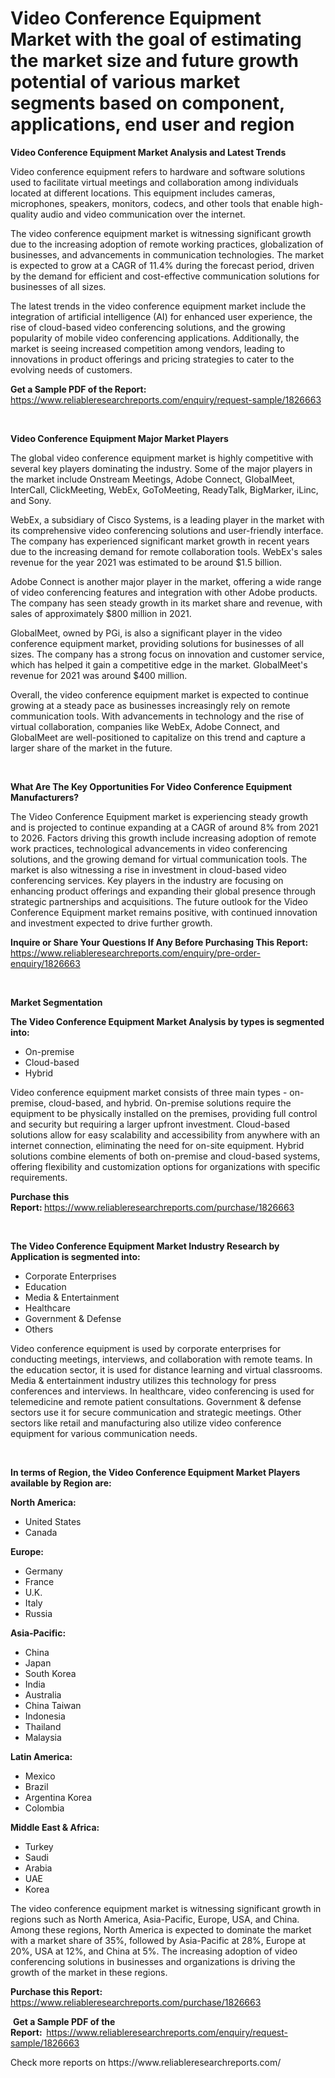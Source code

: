 <p><h1>Video Conference Equipment Market with the goal of estimating the market size and future growth potential of various market segments based on component, applications, end user and region</h1></p><p><strong>Video Conference Equipment Market Analysis and Latest Trends</strong></p>
<p><p>Video conference equipment refers to hardware and software solutions used to facilitate virtual meetings and collaboration among individuals located at different locations. This equipment includes cameras, microphones, speakers, monitors, codecs, and other tools that enable high-quality audio and video communication over the internet.</p><p>The video conference equipment market is witnessing significant growth due to the increasing adoption of remote working practices, globalization of businesses, and advancements in communication technologies. The market is expected to grow at a CAGR of 11.4% during the forecast period, driven by the demand for efficient and cost-effective communication solutions for businesses of all sizes.</p><p>The latest trends in the video conference equipment market include the integration of artificial intelligence (AI) for enhanced user experience, the rise of cloud-based video conferencing solutions, and the growing popularity of mobile video conferencing applications. Additionally, the market is seeing increased competition among vendors, leading to innovations in product offerings and pricing strategies to cater to the evolving needs of customers.</p></p>
<p><strong>Get a Sample PDF of the Report:&nbsp;</strong> <a href="https://www.reliableresearchreports.com/enquiry/request-sample/1826663">https://www.reliableresearchreports.com/enquiry/request-sample/1826663</a></p>
<p>&nbsp;</p>
<p><strong>Video Conference Equipment Major Market Players</strong></p>
<p><p>The global video conference equipment market is highly competitive with several key players dominating the industry. Some of the major players in the market include Onstream Meetings, Adobe Connect, GlobalMeet, InterCall, ClickMeeting, WebEx, GoToMeeting, ReadyTalk, BigMarker, iLinc, and Sony.</p><p>WebEx, a subsidiary of Cisco Systems, is a leading player in the market with its comprehensive video conferencing solutions and user-friendly interface. The company has experienced significant market growth in recent years due to the increasing demand for remote collaboration tools. WebEx's sales revenue for the year 2021 was estimated to be around $1.5 billion.</p><p>Adobe Connect is another major player in the market, offering a wide range of video conferencing features and integration with other Adobe products. The company has seen steady growth in its market share and revenue, with sales of approximately $800 million in 2021.</p><p>GlobalMeet, owned by PGi, is also a significant player in the video conference equipment market, providing solutions for businesses of all sizes. The company has a strong focus on innovation and customer service, which has helped it gain a competitive edge in the market. GlobalMeet's revenue for 2021 was around $400 million.</p><p>Overall, the video conference equipment market is expected to continue growing at a steady pace as businesses increasingly rely on remote communication tools. With advancements in technology and the rise of virtual collaboration, companies like WebEx, Adobe Connect, and GlobalMeet are well-positioned to capitalize on this trend and capture a larger share of the market in the future.</p></p>
<p>&nbsp;</p>
<p><strong>What Are The Key Opportunities For Video Conference Equipment Manufacturers?</strong></p>
<p><p>The Video Conference Equipment market is experiencing steady growth and is projected to continue expanding at a CAGR of around 8% from 2021 to 2026. Factors driving this growth include increasing adoption of remote work practices, technological advancements in video conferencing solutions, and the growing demand for virtual communication tools. The market is also witnessing a rise in investment in cloud-based video conferencing services. Key players in the industry are focusing on enhancing product offerings and expanding their global presence through strategic partnerships and acquisitions. The future outlook for the Video Conference Equipment market remains positive, with continued innovation and investment expected to drive further growth.</p></p>
<p><strong>Inquire or Share Your Questions If Any Before Purchasing This Report:</strong> <a href="https://www.reliableresearchreports.com/enquiry/pre-order-enquiry/1826663">https://www.reliableresearchreports.com/enquiry/pre-order-enquiry/1826663</a></p>
<p>&nbsp;</p>
<p><strong>Market Segmentation</strong></p>
<p><strong>The Video Conference Equipment Market Analysis by types is segmented into:</strong></p>
<p><ul><li>On-premise</li><li>Cloud-based</li><li>Hybrid</li></ul></p>
<p><p>Video conference equipment market consists of three main types - on-premise, cloud-based, and hybrid. On-premise solutions require the equipment to be physically installed on the premises, providing full control and security but requiring a larger upfront investment. Cloud-based solutions allow for easy scalability and accessibility from anywhere with an internet connection, eliminating the need for on-site equipment. Hybrid solutions combine elements of both on-premise and cloud-based systems, offering flexibility and customization options for organizations with specific requirements.</p></p>
<p><strong>Purchase this Report:&nbsp;</strong><a href="https://www.reliableresearchreports.com/purchase/1826663">https://www.reliableresearchreports.com/purchase/1826663</a></p>
<p>&nbsp;</p>
<p><strong>The Video Conference Equipment Market Industry Research by Application is segmented into:</strong></p>
<p><ul><li>Corporate Enterprises</li><li>Education</li><li>Media & Entertainment</li><li>Healthcare</li><li>Government & Defense</li><li>Others</li></ul></p>
<p><p>Video conference equipment is used by corporate enterprises for conducting meetings, interviews, and collaboration with remote teams. In the education sector, it is used for distance learning and virtual classrooms. Media & entertainment industry utilizes this technology for press conferences and interviews. In healthcare, video conferencing is used for telemedicine and remote patient consultations. Government & defense sectors use it for secure communication and strategic meetings. Other sectors like retail and manufacturing also utilize video conference equipment for various communication needs.</p></p>
<p>&nbsp;</p>
<p><strong>In terms of Region, the Video Conference Equipment Market Players available by Region are:</strong></p>
<p>
    <p> <strong> North America: </strong>
        <ul>
            <li>United States</li>
            <li>Canada</li>
        </ul>
        </p> 
    <p> <strong> Europe: </strong>
        <ul>
            <li>Germany</li>
            <li>France</li>
            <li>U.K.</li>
            <li>Italy</li>
            <li>Russia</li>
        </ul>
        </p> 
    <p> <strong> Asia-Pacific: </strong>
        <ul>
            <li>China</li>
            <li>Japan</li>
            <li>South Korea</li>
            <li>India</li>
            <li>Australia</li>
            <li>China Taiwan</li>
            <li>Indonesia</li>
            <li>Thailand</li>
            <li>Malaysia</li>
        </ul>
        </p> 
    <p> <strong> Latin America: </strong>
        <ul>
            <li>Mexico</li>
            <li>Brazil</li>
            <li>Argentina Korea</li>
            <li>Colombia</li>
        </ul>
        </p> 
    <p> <strong> Middle East & Africa: </strong>
        <ul>
            <li>Turkey</li>
            <li>Saudi</li>
            <li>Arabia</li>
            <li>UAE</li>
            <li>Korea</li>
        </ul>
    </p>
    </p>
<p><p>The video conference equipment market is witnessing significant growth in regions such as North America, Asia-Pacific, Europe, USA, and China. Among these regions, North America is expected to dominate the market with a market share of 35%, followed by Asia-Pacific at 28%, Europe at 20%, USA at 12%, and China at 5%. The increasing adoption of video conferencing solutions in businesses and organizations is driving the growth of the market in these regions.</p></p>
<p><strong>Purchase this Report: </strong><a href="https://www.reliableresearchreports.com/purchase/1826663">https://www.reliableresearchreports.com/purchase/1826663</a></p>
<p>&nbsp;<strong>Get a Sample PDF of the Report:&nbsp;&nbsp;</strong><a href="https://www.reliableresearchreports.com/enquiry/request-sample/1826663">https://www.reliableresearchreports.com/enquiry/request-sample/1826663</a></p>
<p><strong></strong></p>
<p>Check more reports on https://www.reliableresearchreports.com/</p>